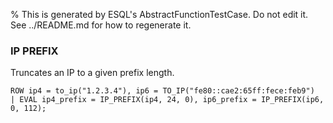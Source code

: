 % This is generated by ESQL's AbstractFunctionTestCase. Do not edit it. See ../README.md for how to regenerate it.

### IP PREFIX
Truncates an IP to a given prefix length.

```esql
ROW ip4 = to_ip("1.2.3.4"), ip6 = TO_IP("fe80::cae2:65ff:fece:feb9")
| EVAL ip4_prefix = IP_PREFIX(ip4, 24, 0), ip6_prefix = IP_PREFIX(ip6, 0, 112);
```
